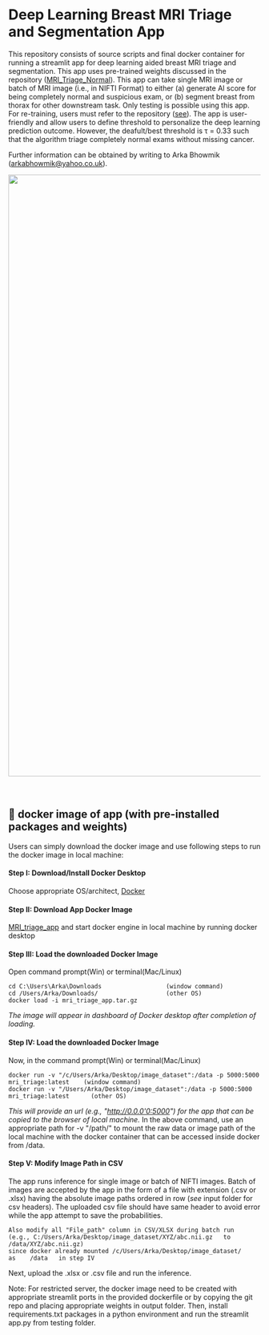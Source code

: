 # Deep Learning Breast MRI Triage and Segmentation App

This repository consists of source scripts and final docker container for running a streamlit app for deep learning aided breast MRI triage and segmentation. This app uses pre-trained weights discussed in the repository ([MRI_Triage_Normal](https://github.com/Arka-Bhowmik/mri_triage_normal/)). This app can take single MRI image or batch of MRI image (i.e., in NIFTI Format) to either (a) generate AI score for being completely normal and suspicious exam, or (b) segment breast from thorax for other downstream task. Only testing is possible using this app. For re-training, users must refer to the repository ([see](https://github.com/Arka-Bhowmik/mri_triage_normal/tree/main/training)). The app is user-friendly and allow users to define threshold to personalize the deep learning prediction outcome. However, the deafult/best threshold is τ = 0.33 such that the algorithm triage completely normal exams without missing cancer.

Further information can be obtained by writing to Arka Bhowmik (arkabhowmik@yahoo.co.uk).

<div align="center">
<img src="https://github.com/Arka-Bhowmik/MRI_triage_app/assets/56223140/34227ddc-16e0-4b44-8af9-6c0309d4e99f" width="1200">
</div>
<br><br>

## 🐳  docker image of app (with pre-installed packages and weights)
Users can simply download the docker image and use following steps to run the docker image in local machine:

#### Step I: Download/Install Docker Desktop
Choose appropriate OS/architect, [Docker](https://www.docker.com/products/docker-desktop/)

#### Step II: Download App Docker Image 
[MRI_triage_app](https://drive.google.com/file/d/1N9k4Le-vWJWAuTUiGJM-GX2C4uM8Q1aH/view?usp=sharing) and start docker engine in local machine by running docker desktop

#### Step III: Load the downloaded Docker Image 
Open command prompt(Win) or terminal(Mac/Linux)
```
cd C:\Users\Arka\Downloads                  (window command)
cd /Users/Arka/Downloads/                   (other OS)
docker load -i mri_triage_app.tar.gz
```
*The image will appear in dashboard of Docker desktop after completion of loading.*

#### Step IV: Load the downloaded Docker Image 
Now, in the command prompt(Win) or terminal(Mac/Linux)
```
docker run -v "/c/Users/Arka/Desktop/image_dataset":/data -p 5000:5000 mri_triage:latest    (window command)
docker run -v "/Users/Arka/Desktop/image_dataset":/data -p 5000:5000 mri_triage:latest      (other OS)
```
*This will provide an url (e.g., "http://0.0.0'0:5000") for the app that can be copied to the browser of local machine.* In the above command, use an appropriate path for -v "/path/" to mount the raw data or image path of the local machine with the docker container that can be accessed inside docker from /data.

#### Step V: Modify Image Path in CSV
The app runs inference for single image or batch of NIFTI images. Batch of images are accepted by the app in the form of a file with extension (.csv or .xlsx) having the absolute image paths ordered in row (*see* input folder for csv headers). The uploaded csv file should have same header to avoid error while the app attempt to save the probabilities.
```
Also modify all "File_path" column in CSV/XLSX during batch run
(e.g., C:/Users/Arka/Desktop/image_dataset/XYZ/abc.nii.gz   to   /data/XYZ/abc.nii.gz)
since docker already mounted /c/Users/Arka/Desktop/image_dataset/    as    /data   in step IV
```
Next, upload the .xlsx or .csv file and run the inference.


Note: For restricted server, the docker image need to be created with appropriate streamlit ports in the provided dockerfile or by copying the git repo and placing appropriate weights in output folder. Then, install requirements.txt packages in a python environment and run the streamlit app.py from testing folder.

